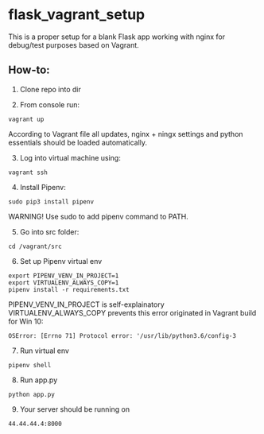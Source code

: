 # flask_vagrant_setup
This is a proper setup for a blank Flask app working with nginx for debug/test purposes based on Vagrant.

## How-to:

1. Clone repo into dir

2. From console run:

```vagrant up```

According to Vagrant file all updates, nginx + ningx settings and python essentials should be loaded automatically.

3. Log into virtual machine using:

```vagrant ssh```

4. Install Pipenv:

```sudo pip3 install pipenv```

WARNING! Use sudo to add pipenv command to PATH.

5. Go into src folder:

```cd /vagrant/src```

6. Set up Pipenv virtual env

```
export PIPENV_VENV_IN_PROJECT=1
export VIRTUALENV_ALWAYS_COPY=1
pipenv install -r requirements.txt
```
PIPENV_VENV_IN_PROJECT is self-explainatory
VIRTUALENV_ALWAYS_COPY prevents this error originated in Vagrant build for Win 10:

```OSError: [Errno 71] Protocol error: '/usr/lib/python3.6/config-3```

7. Run virtual env

```pipenv shell```

8. Run app.py

```python app.py```

9. Your server should be running on 

```44.44.44.4:8000```

